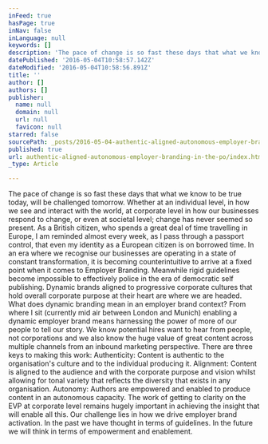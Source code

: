 ```yaml
---
inFeed: true
hasPage: true
inNav: false
inLanguage: null
keywords: []
description: 'The pace of change is so fast these days that what we know to be true today, will be challenged tomorrow. Whether at an individual level, in how we see and interact with the world, at corporate level in how our businesses respond to change, or even at societal level; change has never seemed so present. As a British citizen, who spends a great deal of time travelling in Europe, I am reminded almost every week, as I pass through a passport control, that even my identity as a European citizen is on borrowed time. In an era where we recognise our businesses are operating in a state of constant transformation, it is becoming counterintuitive to arrive at a fixed point when it comes to Employer Branding. Meanwhile rigid guidelines become impossible to effectively police in the era of democratic self publishing. Dynamic brands aligned to progressive corporate cultures that hold overall corporate purpose at their heart are where we are headed. What does dynamic branding mean in an employer brand context? From where I sit (currently mid air between London and Munich) enabling a dynamic employer brand means harnessing the power of more of our people to tell our story. We know potential hires want to hear from people, not corporations and we also know the huge value of great content across multiple channels from an inbound marketing perspective. There are three keys to making this work: Authenticity: Content is authentic to the organisation’s culture and to the individual producing it. Alignment: Content is aligned to the audience and with the corporate purpose and vision whilst allowing for tonal variety that reflects the diversity that exists in any organisation. Autonomy: Authors are empowered and enabled to produce content in an autonomous capacity. The work of getting to clarity on the EVP at corporate level remains hugely important in achieving the insight that will enable all this. Our challenge lies in how we drive employer brand activation. In the past we have thought in terms of guidelines. In the future we will think in terms of empowerment and enablement.'
datePublished: '2016-05-04T10:58:57.142Z'
dateModified: '2016-05-04T10:58:56.891Z'
title: ''
author: []
authors: []
publisher:
  name: null
  domain: null
  url: null
  favicon: null
starred: false
sourcePath: _posts/2016-05-04-authentic-aligned-autonomous-employer-branding-in-the-po.md
published: true
url: authentic-aligned-autonomous-employer-branding-in-the-po/index.html
_type: Article

---
```

The pace of change is so fast these days that what we know to be true today, will be challenged tomorrow. Whether at an individual level, in how we see and interact with the world, at corporate level in how our businesses respond to change, or even at societal level; change has never seemed so present. As a British citizen, who spends a great deal of time travelling in Europe, I am reminded almost every week, as I pass through a passport control, that even my identity as a European citizen is on borrowed time. In an era where we recognise our businesses are operating in a state of constant transformation, it is becoming counterintuitive to arrive at a fixed point when it comes to Employer Branding. Meanwhile rigid guidelines become impossible to effectively police in the era of democratic self publishing. Dynamic brands aligned to progressive corporate cultures that hold overall corporate purpose at their heart are where we are headed. What does dynamic branding mean in an employer brand context? From where I sit (currently mid air between London and Munich) enabling a dynamic employer brand means harnessing the power of more of our people to tell our story. We know potential hires want to hear from people, not corporations and we also know the huge value of great content across multiple channels from an inbound marketing perspective. There are three keys to making this work: Authenticity: Content is authentic to the organisation's culture and to the individual producing it. Alignment: Content is aligned to the audience and with the corporate purpose and vision whilst allowing for tonal variety that reflects the diversity that exists in any organisation. Autonomy: Authors are empowered and enabled to produce content in an autonomous capacity. The work of getting to clarity on the EVP at corporate level remains hugely important in achieving the insight that will enable all this. Our challenge lies in how we drive employer brand activation. In the past we have thought in terms of guidelines. In the future we will think in terms of empowerment and enablement.